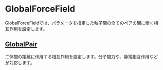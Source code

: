 # GlobalForceField

GlobalForceFieldでは、パラメータを指定した粒子間の全てのペアの間に働く相互作用を設定します。

## [GlobalPair](GlobalPairInteraction.md)

二体間の距離に作用する相互作用を設定します。分子間力や、静電相互作用などが対応します。
